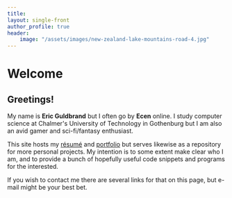 ```yaml
---
title: 
layout: single-front
author_profile: true
header:
    image: "/assets/images/new-zealand-lake-mountains-road-4.jpg"
---
```


# Welcome

## Greetings!

My name is __Eric Guldbrand__ but I often go by __Ecen__ online. I study computer science at Chalmer's University of Technology in Gothenburg but I am also an avid gamer and sci-fi/fantasy enthusiast.

This site hosts my [résumé](/resume/) and [portfolio](/portfolio/) but serves likewise as a repository for more personal projects. My intention is to some extent make clear who I am, and to provide a bunch of hopefully useful code snippets and programs for the interested.

If you wish to contact me there are several links for that on this page, but e-mail might be your best bet.